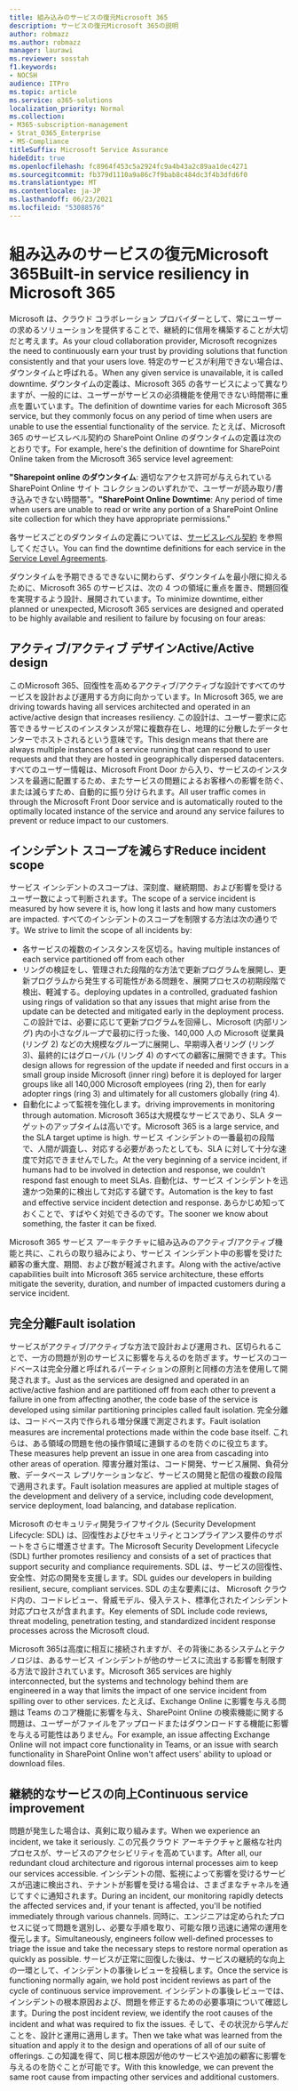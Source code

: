 ```yaml
---
title: 組み込みのサービスの復元Microsoft 365
description: サービスの復元Microsoft 365の説明
author: robmazz
ms.author: robmazz
manager: laurawi
ms.reviewer: sosstah
f1.keywords:
- NOCSH
audience: ITPro
ms.topic: article
ms.service: o365-solutions
localization_priority: Normal
ms.collection:
- M365-subscription-management
- Strat_O365_Enterprise
- MS-Compliance
titleSuffix: Microsoft Service Assurance
hideEdit: true
ms.openlocfilehash: fc8964f453c5a2924fc9a4b43a2c89aa1dec4271
ms.sourcegitcommit: fb379d1110a9a86c7f9bab8c484dc3f4b3dfd6f0
ms.translationtype: MT
ms.contentlocale: ja-JP
ms.lasthandoff: 06/23/2021
ms.locfileid: "53088576"
---
```

# <a name="built-in-service-resiliency-in-microsoft-365"></a><span data-ttu-id="6a596-103">組み込みのサービスの復元Microsoft 365</span><span class="sxs-lookup"><span data-stu-id="6a596-103">Built-in service resiliency in Microsoft 365</span></span>

<span data-ttu-id="6a596-104">Microsoft は、クラウド コラボレーション プロバイダーとして、常にユーザーの求めるソリューションを提供することで、継続的に信用を構築することが大切だと考えます。</span><span class="sxs-lookup"><span data-stu-id="6a596-104">As your cloud collaboration provider, Microsoft recognizes the need to continuously earn your trust by providing solutions that function consistently and that your users love.</span></span> <span data-ttu-id="6a596-105">特定のサービスが利用できない場合は、ダウンタイムと呼ばれる。</span><span class="sxs-lookup"><span data-stu-id="6a596-105">When any given service is unavailable, it is called downtime.</span></span> <span data-ttu-id="6a596-106">ダウンタイムの定義は、Microsoft 365 の各サービスによって異なりますが、一般的には、ユーザーがサービスの必須機能を使用できない時間帯に重点を置いています。</span><span class="sxs-lookup"><span data-stu-id="6a596-106">The definition of downtime varies for each Microsoft 365 service, but they commonly focus on any period of time when users are unable to use the essential functionality of the service.</span></span> <span data-ttu-id="6a596-107">たとえば、Microsoft 365 のサービスレベル契約の SharePoint Online のダウンタイムの定義は次のとおりです。</span><span class="sxs-lookup"><span data-stu-id="6a596-107">For example, here's the definition of downtime for SharePoint Online taken from the Microsoft 365 service level agreement:</span></span>

<span data-ttu-id="6a596-108">**"Sharepoint online のダウンタイム**: 適切なアクセス許可が与えられている SharePoint Online サイト コレクションのいずれかで、ユーザーが読み取り/書き込みできない時間帯"。</span><span class="sxs-lookup"><span data-stu-id="6a596-108">**"SharePoint Online Downtime**: Any period of time when users are unable to read or write any portion of a SharePoint Online site collection for which they have appropriate permissions."</span></span>

<span data-ttu-id="6a596-109">各サービスごとのダウンタイムの定義については、[サービスレベル契約](https://www.microsoftvolumelicensing.com/DocumentSearch.aspx?Mode=3&DocumentTypeId=37) を参照してください。</span><span class="sxs-lookup"><span data-stu-id="6a596-109">You can find the downtime definitions for each service in the [Service Level Agreements](https://www.microsoftvolumelicensing.com/DocumentSearch.aspx?Mode=3&DocumentTypeId=37).</span></span>

<span data-ttu-id="6a596-110">ダウンタイムを予期できるできないに関わらず、ダウンタイムを最小限に抑えるために、Microsoft 365 のサービスは、次の 4 つの領域に重点を置き、問題回復を実現するよう設計、展開されています。</span><span class="sxs-lookup"><span data-stu-id="6a596-110">To minimize downtime, either planned or unexpected, Microsoft 365 services are designed and operated to be highly available and resilient to failure by focusing on four areas:</span></span>

## <a name="activeactive-design"></a><span data-ttu-id="6a596-111">アクティブ/アクティブ デザイン</span><span class="sxs-lookup"><span data-stu-id="6a596-111">Active/Active design</span></span>

<span data-ttu-id="6a596-112">このMicrosoft 365、回復性を高めるアクティブ/アクティブな設計ですべてのサービスを設計および運用する方向に向かっています。</span><span class="sxs-lookup"><span data-stu-id="6a596-112">In Microsoft 365, we are driving towards having all services architected and operated in an active/active design that increases resiliency.</span></span> <span data-ttu-id="6a596-113">この設計は、ユーザー要求に応答できるサービスのインスタンスが常に複数存在し、地理的に分散したデータセンターでホストされるという意味です。</span><span class="sxs-lookup"><span data-stu-id="6a596-113">This design means that there are always multiple instances of a service running that can respond to user requests and that they are hosted in geographically dispersed datacenters.</span></span> <span data-ttu-id="6a596-114">すべてのユーザー情報は、Microsoft Front Door から入り、サービスのインスタンスを最適に配置するため、またサービスの問題によるお客様への影響を防ぐ、または減らすため、自動的に振り分けられます。</span><span class="sxs-lookup"><span data-stu-id="6a596-114">All user traffic comes in through the Microsoft Front Door service and is automatically routed to the optimally located instance of the service and around any service failures to prevent or reduce impact to our customers.</span></span>

## <a name="reduce-incident-scope"></a><span data-ttu-id="6a596-115">インシデント スコープを減らす</span><span class="sxs-lookup"><span data-stu-id="6a596-115">Reduce incident scope</span></span>

<span data-ttu-id="6a596-116">サービス インシデントのスコープは、深刻度、継続期間、および影響を受けるユーザー数によって判断されます。</span><span class="sxs-lookup"><span data-stu-id="6a596-116">The scope of a service incident is measured by how severe it is, how long it lasts and how many customers are impacted.</span></span> <span data-ttu-id="6a596-117">すべてのインシデントのスコープを制限する方法は次の通りです。</span><span class="sxs-lookup"><span data-stu-id="6a596-117">We strive to limit the scope of all incidents by:</span></span>

- <span data-ttu-id="6a596-118">各サービスの複数のインスタンスを区切る。</span><span class="sxs-lookup"><span data-stu-id="6a596-118">having multiple instances of each service partitioned off from each other</span></span>
- <span data-ttu-id="6a596-119">リングの検証をし、管理された段階的な方法で更新プログラムを展開し、更新プログラムから発生する可能性がある問題を、展開プロセスの初期段階で検出、軽減する。</span><span class="sxs-lookup"><span data-stu-id="6a596-119">deploying updates in a controlled, graduated fashion using rings of validation so that any issues that might arise from the update can be detected and mitigated early in the deployment process.</span></span> <span data-ttu-id="6a596-120">この設計では、必要に応じて更新プログラムを回帰し、Microsoft (内部リング) 内の小さなグループで最初に行った後、140,000 人の Microsoft 従業員 (リング 2) などの大規模なグループに展開し、早期導入者リング (リング 3)、最終的にはグローバル (リング 4) のすべての顧客に展開できます。</span><span class="sxs-lookup"><span data-stu-id="6a596-120">This design allows for regression of the update if needed and first occurs in a small group inside Microsoft (inner ring) before it is deployed for larger groups like all 140,000 Microsoft employees (ring 2), then for early adopter rings (ring 3) and ultimately for all customers globally (ring 4).</span></span>
- <span data-ttu-id="6a596-121">自動化によって監視を強化します。</span><span class="sxs-lookup"><span data-stu-id="6a596-121">driving improvements in monitoring through automation.</span></span> <span data-ttu-id="6a596-122">Microsoft 365は大規模なサービスであり、SLA ターゲットのアップタイムは高いです。</span><span class="sxs-lookup"><span data-stu-id="6a596-122">Microsoft 365 is a large service, and the SLA target uptime is high.</span></span> <span data-ttu-id="6a596-123">サービス インシデントの一番最初の段階で、人間が調査し、対応する必要があったとしても、SLA に対して十分な速度で対応できませんでした。</span><span class="sxs-lookup"><span data-stu-id="6a596-123">At the very beginning of a service incident, if humans had to be involved in detection and response, we couldn't respond fast enough to meet SLAs.</span></span> <span data-ttu-id="6a596-124">自動化は、サービス インシデントを迅速かつ効果的に検出して対応する鍵です。</span><span class="sxs-lookup"><span data-stu-id="6a596-124">Automation is the key to fast and effective service incident detection and response.</span></span> <span data-ttu-id="6a596-125">あらかじめ知っておくことで、すばやく対処できるのです。</span><span class="sxs-lookup"><span data-stu-id="6a596-125">The sooner we know about something, the faster it can be fixed.</span></span>

<span data-ttu-id="6a596-126">Microsoft 365 サービス アーキテクチャに組み込みのアクティブ/アクティブ機能と共に、これらの取り組みにより、サービス インシデント中の影響を受けた顧客の重大度、期間、および数が軽減されます。</span><span class="sxs-lookup"><span data-stu-id="6a596-126">Along with the active/active capabilities built into Microsoft 365 service architecture, these efforts mitigate the severity, duration, and number of impacted customers during a service incident.</span></span>  

## <a name="fault-isolation"></a><span data-ttu-id="6a596-127">完全分離</span><span class="sxs-lookup"><span data-stu-id="6a596-127">Fault isolation</span></span>

<span data-ttu-id="6a596-128">サービスがアクティブ/アクティブな方法で設計および運用され、区切られることで、一方の問題が別のサービスに影響を与えるのを防ぎます。サービスのコードベースは完全分離と呼ばれるパーティションの原則と同様の方法を使用して開発されます。</span><span class="sxs-lookup"><span data-stu-id="6a596-128">Just as the services are designed and operated in an active/active fashion and are partitioned off from each other to prevent a failure in one from affecting another, the code base of the service is developed using similar partitioning principles called fault isolation.</span></span> <span data-ttu-id="6a596-129">完全分離は、コードベース内で作られる増分保護で測定されます。</span><span class="sxs-lookup"><span data-stu-id="6a596-129">Fault isolation measures are incremental protections made within the code base itself.</span></span> <span data-ttu-id="6a596-130">これらは、ある領域の問題を他の操作領域に連鎖するのを防ぐのに役立ちます。</span><span class="sxs-lookup"><span data-stu-id="6a596-130">These measures help prevent an issue in one area from cascading into other areas of operation.</span></span>
<span data-ttu-id="6a596-131">障害分離対策は、コード開発、サービス展開、負荷分散、データベース レプリケーションなど、サービスの開発と配信の複数の段階で適用されます。</span><span class="sxs-lookup"><span data-stu-id="6a596-131">Fault isolation measures are applied at multiple stages of the development and delivery of a service, including code development, service deployment, load balancing, and database replication.</span></span>

<span data-ttu-id="6a596-132">Microsoft のセキュリティ開発ライフサイクル (Security Development Lifecycle: SDL) は、回復性およびセキュリティとコンプライアンス要件のサポートをさらに増進させます。</span><span class="sxs-lookup"><span data-stu-id="6a596-132">The Microsoft Security Development Lifecycle (SDL) further promotes resiliency and consists of a set of practices that support security and compliance requirements.</span></span> <span data-ttu-id="6a596-133">SDL は、サービスの回復性、安全性、対応の開発を支援します。</span><span class="sxs-lookup"><span data-stu-id="6a596-133">SDL guides our developers in building resilient, secure, compliant services.</span></span> <span data-ttu-id="6a596-134">SDL の主な要素には、 Microsoft クラウド内の、コードレビュー、脅威モデル、侵入テスト、標準化されたインシデント対応プロセスが含まれます。</span><span class="sxs-lookup"><span data-stu-id="6a596-134">Key elements of SDL include code reviews, threat modeling, penetration testing, and standardized incident response processes across the Microsoft cloud.</span></span>

<span data-ttu-id="6a596-135">Microsoft 365は高度に相互に接続されますが、その背後にあるシステムとテクノロジは、あるサービス インシデントが他のサービスに流出する影響を制限する方法で設計されています。</span><span class="sxs-lookup"><span data-stu-id="6a596-135">Microsoft 365 services are highly interconnected, but the systems and technology behind them are engineered in a way that limits the impact of one service incident from spilling over to other services.</span></span> <span data-ttu-id="6a596-136">たとえば、Exchange Online に影響を与える問題は Teams のコア機能に影響を与え、SharePoint Online の検索機能に関する問題は、ユーザーがファイルをアップロードまたはダウンロードする機能に影響を与える可能性はありません。</span><span class="sxs-lookup"><span data-stu-id="6a596-136">For example, an issue affecting Exchange Online will not impact core functionality in Teams, or an issue with search functionality in SharePoint Online won't affect users' ability to upload or download files.</span></span>

## <a name="continuous-service-improvement"></a><span data-ttu-id="6a596-137">継続的なサービスの向上</span><span class="sxs-lookup"><span data-stu-id="6a596-137">Continuous service improvement</span></span>

<span data-ttu-id="6a596-138">問題が発生した場合は、真剣に取り組みます。</span><span class="sxs-lookup"><span data-stu-id="6a596-138">When we experience an incident, we take it seriously.</span></span> <span data-ttu-id="6a596-139">この冗長クラウド アーキテクチャと厳格な社内プロセスが、サービスのアクセシビリティを高めています。</span><span class="sxs-lookup"><span data-stu-id="6a596-139">After all, our redundant cloud architecture and rigorous internal processes aim to keep our services accessible.</span></span> <span data-ttu-id="6a596-140">インシデントの間、監視によって影響を受けるサービスが迅速に検出され、テナントが影響を受ける場合は、さまざまなチャネルを通じてすぐに通知されます。</span><span class="sxs-lookup"><span data-stu-id="6a596-140">During an incident, our monitoring rapidly detects the affected services and, if your tenant is affected, you'll be notified immediately through various channels.</span></span> <span data-ttu-id="6a596-141">同時に、エンジニアは定められたプロセスに従って問題を選別し、必要な手順を取り、可能な限り迅速に通常の運用を復元します。</span><span class="sxs-lookup"><span data-stu-id="6a596-141">Simultaneously, engineers follow well-defined processes to triage the issue and take the necessary steps to restore normal operation as quickly as possible.</span></span> <span data-ttu-id="6a596-142">サービスが正常に回復した後は、サービスの継続的な向上の一環として、インシデントの事後レビューを投稿します。</span><span class="sxs-lookup"><span data-stu-id="6a596-142">Once the service is functioning normally again, we hold post incident reviews as part of the cycle of continuous service improvement.</span></span> <span data-ttu-id="6a596-143">インシデントの事後レビューでは、インシデントの根本原因および、問題を修正するための必要事項について確認します。</span><span class="sxs-lookup"><span data-stu-id="6a596-143">During the post incident review, we identify the root causes of the incident and what was required to fix the issues.</span></span> <span data-ttu-id="6a596-144">そして、その状況から学んだことを、設計と運用に適用します。</span><span class="sxs-lookup"><span data-stu-id="6a596-144">Then we take what was learned from the situation and apply it to the design and operations of all of our suite of offerings.</span></span> <span data-ttu-id="6a596-145">この知識を得て、同じ根本原因が他のサービスや追加の顧客に影響を与えるのを防ぐことが可能です。</span><span class="sxs-lookup"><span data-stu-id="6a596-145">With this knowledge, we can prevent the same root cause from impacting other services and additional customers.</span></span>
